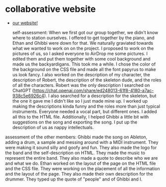 # collaborative website

- [our website!](https://eliottfromet.github.io)

  self-assessment:
  When we first got our group together, we didn't know where to station ourselves. I offered to get together by the piano, and Ethan and Ghibbi were down for that. We naturally graviated towards what we wanted to work on on the project. I proposed to work on the pictures of us, so I asked everyone to AirDrop me some pictures. I edited them and put them together with some cool background and made us the backyardigans. This took me a while. I chose the color of the background on the CSS file and made all the font papyrus to make us look fancy. I also worked on the description of my character, the description of Robert, the description of the skeleton dude, and the roles of all the characters. Robert was the only description I searched on ChatGPT (https://chat.openai.com/share/ed248013-61f8-4180-a7ac-938c5e6926c4). I also searched for a description for the skeleton, but the one it gave me I didn't like so I just made mine up. I worked up making the descriptions kinda funny and the roles more than just typical instruments. Everyone needed a vocal part, but different ones. I added all this to the HTML file. Additionally, I helped Ghibbi a little bit with suggestions on the song and exporting the song. I put up the description of us as nappy intellectuals.

assessment of the other members:
Ghibbi made the song on Ableton, adding a drum, a sample and messing around with a MIDI instrument. They were making it sound silly and goofy and fun. They also made the logo for the band and the self-description on HTML. They made the music to represent the entire band. They also made a quote to describe who we are and what we do.
Ethan worked on the layout of the page on the HTML file and the CSS file. They were working on the placement of all the information and the layout of the page. They also made their own description for the drummer. They typed up the quote of "people" and of Ghibbi and I.
